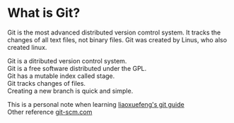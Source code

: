 What is Git?
============
Git is the most advanced distributed version comtrol system. It tracks the changes of all text files, not binary files. Git was created by Linus, who also created linux.  

Git is a ditributed version control system.  
Git is a free software distributed under the GPL.  
Git has a mutable index called stage.  
Git tracks changes of files.  
Creating a new branch is quick and simple.  

This is a personal note when learning 
[liaoxuefeng's git guide](https://www.liaoxuefeng.com/wiki/0013739516305929606dd18361248578c67b8067c8c017b000)  
Other reference [git-scm.com](https://git-scm.com/)  
